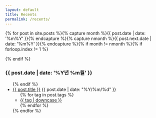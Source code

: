 ```yaml
---
layout: default
title: Recents
permalink: /recents/
---
```


<link href="https://maxcdn.bootstrapcdn.com/font-awesome/4.7.0/css/font-awesome.min.css" rel="stylesheet" integrity="sha384-wvfXpqpZZVQGK6TAh5PVlGOfQNHSoD2xbE+QkPxCAFlNEevoEH3Sl0sibVcOQVnN" crossorigin="anonymous">
<link rel="stylesheet" href="/css/recents.css">

{% for post in site.posts          %}{%
  capture month  %}{{ post.date | date: '%m%Y'      }}{% endcapture %}{%
  capture nmonth %}{{ post.next.date | date: '%m%Y' }}{% endcapture %}{%
  if month != nmonth            %}{%
    if forloop.index != 1         %}
  </ul>{%
    endif                         %}
<h3>{{ post.date | date: '%Y년 %m월' }}</h3><ul>{%
  endif %}
  <li><a href="{{ post.url }}">{{ post.title }}</a> <span class="date">{{ post.date | date: "%Y/%m/%d" }}</span>
    <ul class="tags post-tags cf">{%
      for tag in post.tags %}
      <li><a href="/tags/#{{ tag }}">{{ tag | downcase }}</a></li>{%
      endfor %}
    </ul>
  </li>{%
endfor %}
